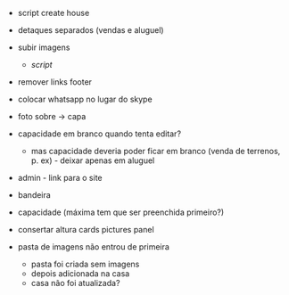 * script create house
* detaques separados (vendas e aluguel)
* subir imagens
    * *script*

* remover links footer
* colocar whatsapp no lugar do skype
* foto sobre -> capa

* capacidade em branco quando tenta editar?
    * mas capacidade deveria poder ficar em branco (venda de terrenos, p. ex) -
        deixar apenas em aluguel

* admin - link para o site
* bandeira
* capacidade (máxima tem que ser preenchida primeiro?)
* consertar altura cards pictures panel
* pasta de imagens não entrou de primeira
    * pasta foi criada sem imagens
    * depois adicionada na casa
    * casa não foi atualizada?

